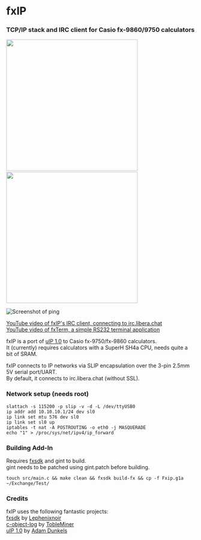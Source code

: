 # fxIP
### TCP/IP stack and IRC client for Casio fx-9860/9750 calculators


<img src="https://screenshot.tbspace.de/miceroxwgfj.jpg" width="350"/>&nbsp;<img src="https://screenshot.tbspace.de/bjwklegfnmp.jpg" width="350"/>

![Screenshot of ping](https://screenshot.tbspace.de/uwaontfeqlk.png)

[YouTube video of fxIP's IRC client, connecting to irc.libera.chat](https://www.youtube.com/watch?v=afkrucsMMrc)  
[YouTube video of fxTerm, a simple RS232 terminal application](https://www.youtube.com/watch?v=epFX8K0dhdY)

fxIP is a port of [uIP 1.0](https://github.com/adamdunkels/uip) to Casio fx-9750/fx-9860 calculators.  
It (currently) requires calculators with a SuperH SH4a CPU, needs quite a bit of SRAM.  

fxIP connects to IP networks via SLIP encapsulation over the 3-pin 2.5mm 5V serial port/UART.  
By default, it connects to irc.libera.chat (without SSL).

### Network setup (needs root)
```
slattach -s 115200 -p slip -v -d -L /dev/ttyUSB0
ip addr add 10.10.10.1/24 dev sl0
ip link set mtu 576 dev sl0
ip link set sl0 up
iptables -t nat -A POSTROUTING -o eth0 -j MASQUERADE
echo "1" > /proc/sys/net/ipv4/ip_forward
```

### Building Add-In
Requires [fxsdk](https://gitea.planet-casio.com/Lephenixnoir/fxsdk) and gint to build.   
gint needs to be patched using gint.patch before building.  
```
touch src/main.c && make clean && fxsdk build-fx && cp -f Fxip.g1a ~/Exchange/Test/
```


### Credits
fxIP uses the following fantastic projects:  
[fxsdk](https://gitea.planet-casio.com/Lephenixnoir/fxsdk) by [Lephenixnoir](https://gitea.planet-casio.com/Lephenixnoir)  
[c-object-log](https://github.com/TobleMiner/c-object-log) by [TobleMiner](https://github.com/TobleMiner)  
[uIP 1.0](https://github.com/adamdunkels/uip) by [Adam Dunkels](https://github.com/adamdunkels)  
